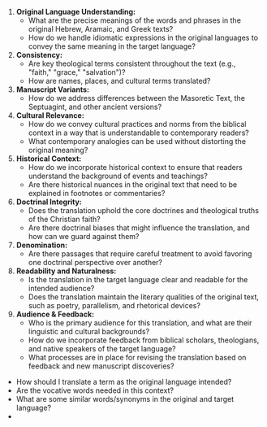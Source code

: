 

1.  **Original Language Understanding:**
    -   What are the precise meanings of the words and phrases in the original Hebrew, Aramaic, and Greek texts?
    -   How do we handle idiomatic expressions in the original languages to convey the same meaning in the target language?
2.  **Consistency:**
    -   Are key theological terms consistent throughout the text (e.g., "faith," "grace," "salvation")?
    -   How are names, places, and cultural terms translated?
3.  **Manuscript Variants:**
    -   How do we address differences between the Masoretic Text, the Septuagint, and other ancient versions?
4.  **Cultural Relevance:**
    -   How do we convey cultural practices and norms from the biblical context in a way that is understandable to contemporary readers?
    -   What contemporary analogies can be used without distorting the original meaning?
5.  **Historical Context:**
    -   How do we incorporate historical context to ensure that readers understand the background of events and teachings?
    -   Are there historical nuances in the original text that need to be explained in footnotes or commentaries?
6.  **Doctrinal Integrity:**
    -   Does the translation uphold the core doctrines and theological truths of the Christian faith?
    -   Are there doctrinal biases that might influence the translation, and how can we guard against them?
7.  **Denomination:**
    -   Are there passages that require careful treatment to avoid favoring one doctrinal perspective over another?
8.  **Readability and Naturalness:**
    -   Is the translation in the target language clear and readable for the intended audience?
    -   Does the translation maintain the literary qualities of the original text, such as poetry, parallelism, and rhetorical devices?
9.  **Audience & Feedback:**
    -   Who is the primary audience for this translation, and what are their linguistic and cultural backgrounds?
	- How do we incorporate feedback from biblical scholars, theologians, and native speakers of the target language?
	-  What processes are in place for revising the translation based on feedback and new manuscript discoveries?




- How should I translate a term as the original language intended?
- Are the vocative words needed in this context? 
- What are some similar words/synonyms in the original and target language?
- 
